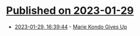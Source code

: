 # [Published on 2023-01-29](index.md)

* [2023-01-29, 16:39:44](https://news.ycombinator.com/item?id=34569773) - [Marie Kondo Gives Up](https://gizmodo.com/marie-kondo-minimalist-house-cleaning-sparks-joy-1850041011)
